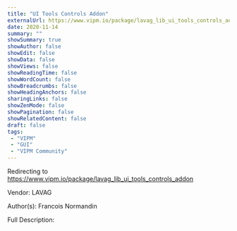 ```yaml
---
title: "UI Tools Controls Addon"
externalUrl: https://www.vipm.io/package/lavag_lib_ui_tools_controls_addon
date: 2020-11-14
summary: ""
showSummary: true
showAuthor: false
showEdit: false
showData: false
showViews: false
showReadingTime: false
showWordCount: false
showBreadcrumbs: false
showHeadingAnchors: false
sharingLinks: false
showZenMode: false
showPagination: false
showRelatedContent: false
draft: false
tags:
 - "VIPM"
 - "GUI"
 - "VIPM Community"
---
```


Redirecting to https://www.vipm.io/package/lavag_lib_ui_tools_controls_addon

Vendor: LAVAG

Author(s): Francois Normandin
 
Full Description:
